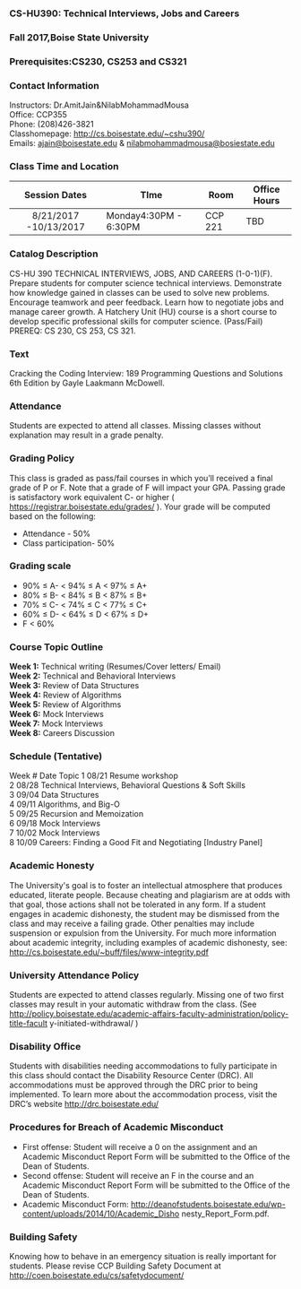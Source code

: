 ### CS-HU390: Technical Interviews, Jobs and Careers
### Fall 2017,Boise State University
### Prerequisites:CS230, CS253 and CS321


### Contact Information 

Instructors: Dr.AmitJain&NilabMohammadMousa  
Office: CCP355   
Phone: (208)426-3821   
Classhomepage: http://cs.boisestate.edu/~cshu390/   
Emails: ajain@boisestate.edu & nilabmohammadmousa@bosiestate.edu   

### Class Time and Location
|     Session Dates     | TIme                  | Room    | Office Hours |
|:---------------------:|-----------------------|---------|--------------|
| 8/21/2017 -10/13/2017 | Monday4:30PM - 6:30PM | CCP 221 | TBD          |

### Catalog Description 
CS-HU 390 TECHNICAL INTERVIEWS, JOBS, AND CAREERS (1-0-1)(F). Prepare students
for computer science technical interviews. Demonstrate how knowledge gained in
classes can be used to solve new problems. Encourage teamwork and peer feedback.
Learn how to negotiate jobs and manage career growth. A Hatchery Unit (HU) course
is a short course to develop specific professional skills for computer science.
(Pass/Fail) PREREQ: CS 230, CS 253, CS 321.


### Text 
Cracking the Coding Interview: 189 Programming Questions and Solutions 6th Edition by
Gayle Laakmann McDowell.


### Attendance 
Students are expected to attend all classes. Missing classes without explanation may
result in a grade penalty.


### Grading Policy 
This class is graded as pass/fail courses in which you’ll received a final grade of P or F. Note that a grade of F will impact your GPA. Passing grade is satisfactory work equivalent C- or higher ( https://registrar.boisestate.edu/grades/ ). Your grade will be computed based on the following:
* Attendance - 50%
* Class participation- 50%

### Grading scale
* 90% ≤ A- < 94% ≤ A < 97% ≤ A+
* 80% ≤ B- < 84% ≤ B < 87% ≤ B+
* 70% ≤ C- < 74% ≤ C < 77% ≤ C+
* 60% ≤ D- < 64% ≤ D < 67% ≤ D+
* F < 60%

### Course Topic Outline
**Week 1:** Technical writing (Resumes/Cover letters/ Email)  
**Week 2:** Technical and Behavioral Interviews  
**Week 3:** Review of Data Structures  
**Week 4:** Review of Algorithms  
**Week 5:** Review of Algorithms  
**Week 6:** Mock Interviews  
**Week 7:** Mock Interviews  
**Week 8:** Careers Discussion  

### Schedule (Tentative)
Week # Date Topic
1 08/21 Resume workshop  
2 08/28 Technical Interviews, Behavioral Questions & Soft Skills  
3 09/04 Data Structures  
4 09/11 Algorithms, and Big-O  
5 09/25 Recursion and Memoization  
6 09/18 Mock Interviews  
7 10/02 Mock Interviews  
8 10/09 Careers: Finding a Good Fit and Negotiating [Industry Panel]  

### Academic Honesty
The University's goal is to foster an intellectual atmosphere that produces educated,
literate people. Because cheating and plagiarism are at odds with that goal, those
actions shall not be tolerated in any form. If a student engages in academic
dishonesty, the student may be dismissed from the class and may receive a failing
grade. Other penalties may include suspension or expulsion from the University. For
much more information about academic integrity, including examples of academic
dishonesty, see: http://cs.boisestate.edu/~buff/files/www-integrity.pdf

### University Attendance Policy
Students are expected to attend classes regularly. Missing one of two first classes
may result in your automatic withdraw from the class. (See
http://policy.boisestate.edu/academic-affairs-faculty-administration/policy-title-facult
y-initiated-withdrawal/ )

### Disability Office
Students with disabilities needing accommodations to fully participate in this class
should contact the Disability Resource Center (DRC). All accommodations must be
approved through the DRC prior to being implemented. To learn more about the
accommodation process, visit the DRC’s website http://drc.boisestate.edu/

### Procedures for Breach of Academic Misconduct
* First offense: Student will receive a 0 on the assignment and an Academic
Misconduct Report Form will be submitted to the Office of the Dean of Students.
* Second offense: Student will receive an F in the course and an Academic
Misconduct Report Form will be submitted to the Office of the Dean of Students.
* Academic Misconduct Form:
http://deanofstudents.boisestate.edu/wp-content/uploads/2014/10/Academic_Disho
nesty_Report_Form.pdf.  

### Building Safety
Knowing how to behave in an emergency situation is really important for students.
Please revise CCP Building Safety Document at
http://coen.boisestate.edu/cs/safetydocument/


